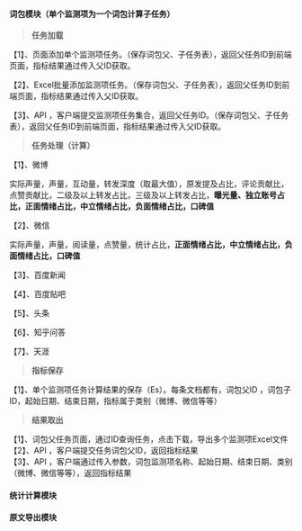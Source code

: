 #### 词包模块（单个监测项为一个词包计算子任务）

> **任务加载**

【1】、页面添加单个监测项任务。（保存词包父、子任务表），返回父任务ID到前端页面，指标结果通过传入父ID获取。

【2】、Excel批量添加监测项任务。（保存词包父、子任务表），返回父任务ID到前端页面，指标结果通过传入父ID获取。

【3】、API ，客户端提交监测项任务集合，返回父任务ID。（保存词包父、子任务表），返回父任务ID到前端页面，指标结果通过传入父ID获取。

> **任务处理（计算）**

【1】、微博

实际声量，声量，互动量，转发深度（取最大值），原发提及占比，评论贡献比，点赞贡献比，二级及以上转发占比，三级及以上转发占比，**曝光量、独立账号占比，正面情绪占比，中立情绪占比，负面情绪占比，口碑值**

【2】、微信

实际声量，声量，阅读量，点赞量，统计占比，**正面情绪占比，中立情绪占比，负面情绪占比，口碑值**

【3】、百度新闻

【4】、百度贴吧

【5】、头条

【6】、知乎问答

【7】、天涯

> **指标保存**

【1】、单个监测项任务计算结果的保存（Es）。每条文档都有，词包父ID ，词包子ID，起始日期、结束日期，指标属于类别（微博、微信等等）

> **结果取出**

【1】、词包父任务页面，通过ID查询任务，点击下载，导出多个监测项Excel文件  
【2】、API ，客户端提交任务词包父ID，返回指标结果  
【3】、API ，客户端通过传入参数，词包监测项名称、起始日期、结束日期、类别（微博、微信等等），返回指标结果

#### 统计计算模块

#### 原文导出模块



